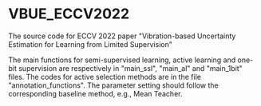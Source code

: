 # VBUE_ECCV2022
The source code for ECCV 2022 paper "Vibration-based Uncertainty Estimation for Learning from Limited Supervision"

The main functions for semi-supervised learning, active learning and one-bit supervision are respectively in "main_ssl", "main_al" and "main_1bit" files. 
The codes for active selection methods are in the file "annotation_functions". 
The parameter setting should follow the corresponding baseline method, e.g., Mean Teacher. 
